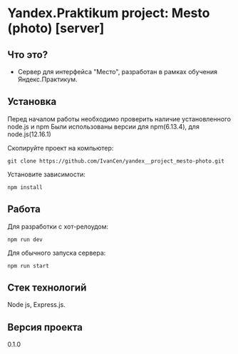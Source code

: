 # Yandex.Praktikum project: Mesto (photo) [server]
## Что это?
* Сервер для интерфейса "Место", разработан в рамках обучения Яндекс.Практикум.  

## Установка

Перед началом работы необходимо проверить наличие установленного node.js и npm
Были использованы версии для npm(6.13.4), для node.js(12.16.1)

Скопируйте проект на компьютер:

```
git clone https://github.com/IvanCen/yandex__project_mesto-photo.git
```

Установите зависимости:

```
npm install
```

## Работа

Для разработки с хот-релоудом:
```
npm run dev
```
Для обычного запуска сервера:
```
npm run start
```


## Стек технологий
Node js, Express.js.

## Версия проекта
0.1.0
